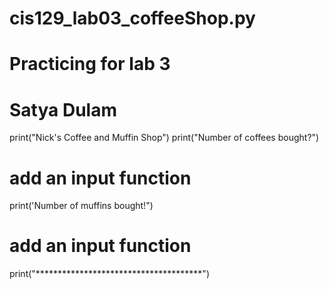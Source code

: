 # cis129_lab03_coffeeShop.py
# Practicing for lab 3
# Satya Dulam
print("Nick's Coffee and Muffin Shop")
print("Number of coffees bought?")
# add an input function
print('Number of muffins bought!")
# add an input function 
print("**************************************")
